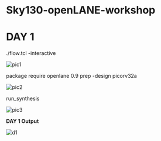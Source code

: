 # Sky130-openLANE-workshop

# DAY 1

./flow.tcl -interactive

![pic1](https://user-images.githubusercontent.com/66617592/97317402-c5ee0600-1890-11eb-8dfd-950a8b62abd2.PNG)

package require openlane 0.9
prep -design picorv32a

![pic2](https://user-images.githubusercontent.com/66617592/97317418-cb4b5080-1890-11eb-90e4-366701631175.PNG)

run_synthesis

![pic3](https://user-images.githubusercontent.com/66617592/97317424-cd151400-1890-11eb-9f85-4f1632197723.PNG)

**DAY 1 Output**

![d1](https://user-images.githubusercontent.com/66617592/97317373-bec6f800-1890-11eb-97c8-8f0f97f58d2f.PNG)
